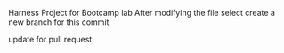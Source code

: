 Harness Project for Bootcamp lab
After modifying the file select create a new branch for this commit 

update for pull request
